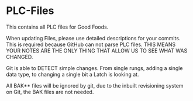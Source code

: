 # PLC-Files
 
This contains all PLC files for Good Foods.

When updating Files, please use detailed descriptions for your commits. This is required because GitHub can not parse PLC files. THIS MEANS YOUR NOTES ARE THE ONLY THING THAT ALLOW US TO SEE WHAT WAS CHANGED.

Git is able to DETECT simple changes. From single rungs, adding a single data type, to changing a single bit a Latch is looking at.

All BAK** files will be ignored by git, due to the inbuilt revisioning system on Git, the BAK files are not needed.
